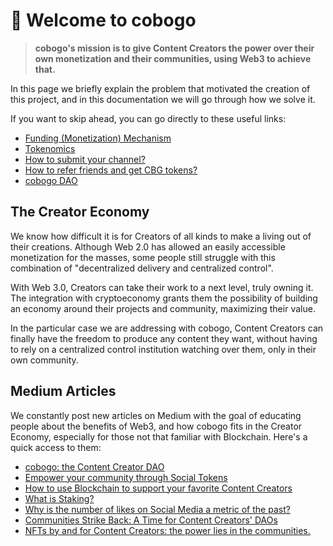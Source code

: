 # 👋 Welcome to cobogo

> **cobogo's mission is to give Content Creators the power over their own monetization and their communities, using Web3 to achieve that.**&#x20;

In this page we briefly explain the problem that motivated the creation of this project, and in this documentation we will go through how we solve it.

If you want to skip ahead, you can go directly to these useful links:

* [Funding (Monetization) Mechanism](overview/how-it-works/funding-mechanism.md)
* [Tokenomics](tokenomics/supply-and-distribution.md)
* [How to submit your channel?](youtubers/getting-started.md)
* [How to refer friends and get CBG tokens?](youtubers/referral-program.md)
* [cobogo DAO](dao/introduction.md)

## The Creator Economy

We know how difficult it is for Creators of all kinds to make a living out of their creations. Although Web 2.0 has allowed an easily accessible monetization for the masses, some people still struggle with this combination of "decentralized delivery and centralized control".&#x20;

With Web 3.0, Creators can take their work to a next level, truly owning it. The integration with cryptoeconomy grants them the possibility of building an economy around their projects and community, maximizing their value.

In the particular case we are addressing with cobogo, Content Creators can finally have the freedom to produce any content they want, without having to rely on a centralized control institution watching over them, only in their own community.



## Medium Articles

We constantly post new articles on Medium with the goal of educating people about the benefits of Web3, and how cobogo fits in the Creator Economy, especially for those not that familiar with Blockchain. Here's a quick access to them:

* [cobogo: the Content Creator DAO](https://medium.com/@cobogosocial/cobogo-the-content-creator-dao-ca9fbde0782)
* [Empower your community through Social Tokens](https://medium.com/@cobogosocial/empower-your-community-through-social-tokens-504484800836)
* [How to use Blockchain to support your favorite Content Creators](https://medium.com/@cobogosocial/how-to-use-blockchain-to-support-your-favorite-content-creators-9ae2b04a0c38)
* [What is Staking?](https://medium.com/@cobogosocial/what-is-staking-286ded74e582)
* [Why is the number of likes on Social Media a metric of the past?](https://medium.com/@cobogosocial/why-is-the-number-of-likes-on-social-media-a-metric-of-the-past-ea1a2190a216)
* [Communities Strike Back: A Time for Content Creators' DAOs](https://medium.com/@cobogosocial/communities-strike-back-a-time-for-content-creators-daos-590a036e0497)
* [NFTs by and for Content Creators: the power lies in the communities. ](https://medium.com/@cobogosocial/nfts-by-and-for-content-creators-73839ab0b7cf)

